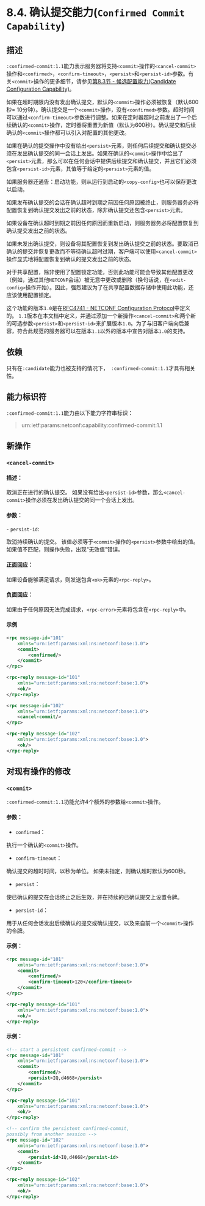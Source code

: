 # 8.4. 确认提交能力(`Confirmed Commit Capability`)

## 描述

`:confirmed-commit:1.1`能力表示服务器将支持`<commit>`操作的`<cancel-commit>`操作和`<confirmed>`，`<confirm-timeout>`，`<persist>`和`<persist-id>`参数。有关`<commit>`操作的更多细节，请参见[第8.3节 - 候选配置能力(Candidate Configuration Capability)](candidate-configuration-capability.md)。

如果在超时期限内没有发出确认提交，默认的`<commit>`操作必须被恢复（默认600秒= 10分钟）。确认提交是一个`<commit>`操作，没有`<confirmed>`参数。超时时间可以通过`<confirm-timeout>`参数进行调整。如果在定时器超时之前发出了一个后续确认的`<commit>`操作，定时器将重置为新值（默认为600秒）。确认提交和后续确认的`<commit>`操作都可以引入对配置的其他更改。

如果在确认的提交操作中没有给出`<persist>`元素，则任何后续提交和确认提交必须在发出确认提交的同一会话上发出。如果在确认的`<commit>`操作中给出了`<persist>`元素，那么可以在任何会话中提供后续提交和确认提交，并且它们必须包含`<persist-id>`元素，其值等于给定的`<persist>`元素的值。

如果服务器还通告：启动功能，则从运行到启动的`<copy-config>`也可以保存更改以启动。

如果发布确认提交的会话在确认超时到期之前因任何原因被终止，则服务器务必将配置恢复到确认提交发出之前的状态，除非确认提交还包含`<persist>`元素。

如果设备在确认超时到期之前因任何原因而重新启动，则服务器务必将配置恢复到确认提交发出之前的状态。

如果未发出确认提交，则设备将其配置恢复到发出确认提交之前的状态。要取消已确认的提交并恢复更改而不等待确认超时过期，客户端可以使用`<cancel-commit>`操作显式地将配置恢复到确认的提交发出之前的状态。

对于共享配置，除非使用了配置锁定功能，否则此功能可能会导致其他配置更改（例如，通过其他`NETCONF`会话）被无意中更改或删除（换句话说，在`<edit-config>`操作开始）。因此，强烈建议为了在共享配置数据存储中使用此功能，还应该使用配置锁定。

这个功能的版本`1.0`是在[RFC4741 - NETCONF Configuration Protocol](https://tools.ietf.org/html/rfc4741)中定义的。 `1.1`版本在本文档中定义，并通过添加一个新操作`<cancel-commit>`和两个新的可选参数`<persist>`和`<persist-id>`来扩展版本`1.0`。为了与旧客户端向后兼容，符合此规范的服务器可以在版本`1.1`以外的版本中宣告对版本`1.0`的支持。

## 依赖

只有在`:candidate`能力也被支持的情况下，` :confirmed-commit:1.1`才具有相关性。

## 能力标识符

`:confirmed-commit:1.1`能力由以下能力字符串标识：

> urn:ietf:params:netconf:capability:confirmed-commit:1.1

## 新操作

### `<cancel-commit>`

#### 描述：

取消正在进行的确认提交。 如果没有给出`<persist-id>`参数，那么`<cancel-commit>`操作必须在发出确认提交的同一个会话上发出。

#### 参数：

- `persist-id`:

取消持续确认的提交。 该值必须等于`<commit>`操作的`<persist>`参数中给出的值。 如果值不匹配，则操作失败，出现“无效值”错误。

#### 正面回应：

如果设备能够满足请求，则发送包含`<ok>`元素的`<rpc-reply>`。

#### 负面回应：

如果由于任何原因无法完成请求，`<rpc-error>`元素将包含在`<rpc-reply>`中。

#### 示例

```xml
<rpc message-id="101"
    xmlns="urn:ietf:params:xml:ns:netconf:base:1.0">
    <commit>
        <confirmed/>
    </commit>
</rpc>

<rpc-reply message-id="101"
    xmlns="urn:ietf:params:xml:ns:netconf:base:1.0">
    <ok/>
</rpc-reply>

<rpc message-id="102"
    xmlns="urn:ietf:params:xml:ns:netconf:base:1.0">
    <cancel-commit/>
</rpc>

<rpc-reply message-id="102"
    xmlns="urn:ietf:params:xml:ns:netconf:base:1.0">
    <ok/>
</rpc-reply>
```

## 对现有操作的修改

### `<commit>`

`:confirmed-commit:1.1`功能允许4个额外的参数给`<commit>`操作。

#### 参数：

- `confirmed`：

执行一个确认的`<commit>`操作。

- `confirm-timeout`：

确认提交的超时时间，以秒为单位。 如果未指定，则确认超时默认为600秒。

- `persist`：

使已确认的提交在会话终止之后生效，并在持续的已确认提交上设置令牌。

- `persist-id`：

用于从任何会话发出后续确认的提交或确认提交，以及来自前一个`<commit>`操作的令牌。

#### 示例：

```xml
<rpc message-id="101"
    xmlns="urn:ietf:params:xml:ns:netconf:base:1.0">
    <commit>
        <confirmed/>
        <confirm-timeout>120</confirm-timeout>
    </commit>
</rpc>

<rpc-reply message-id="101"
    xmlns="urn:ietf:params:xml:ns:netconf:base:1.0">
    <ok/>
</rpc-reply>
```

#### 示例：

```xml
<!-- start a persistent confirmed-commit -->
<rpc message-id="101"
    xmlns="urn:ietf:params:xml:ns:netconf:base:1.0">
    <commit>
        <confirmed/>
        <persist>IQ,d4668</persist>
    </commit>
</rpc>

<rpc-reply message-id="101"
    xmlns="urn:ietf:params:xml:ns:netconf:base:1.0">
    <ok/>
</rpc-reply>

<!-- confirm the persistent confirmed-commit,
possibly from another session -->
<rpc message-id="102"
    xmlns="urn:ietf:params:xml:ns:netconf:base:1.0">
    <commit>
        <persist-id>IQ,d4668</persist-id>
    </commit>
</rpc>

<rpc-reply message-id="102"
    xmlns="urn:ietf:params:xml:ns:netconf:base:1.0">
    <ok/>
</rpc-reply>
```

